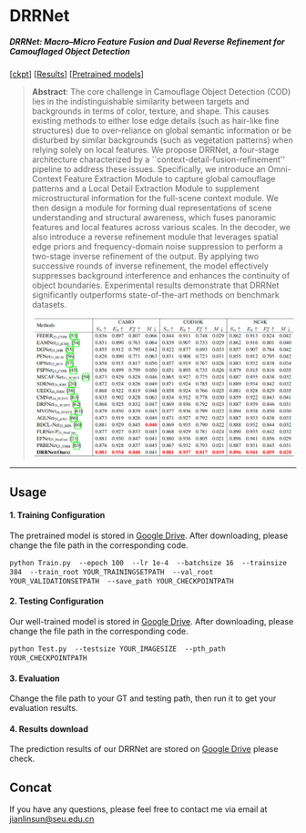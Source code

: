 # DRRNet

##### DRRNet: Macro–Micro Feature Fusion and Dual Reverse Refinement for Camouflaged Object Detection

[[ckpt](https://drive.google.com/drive/folders/1-zu75yJucsX8d6FrR9xku3-AyRa5US6n?usp=sharing)] [[Results](https://drive.google.com/drive/folders/1aVS-cN0iUUzKF3puXVLrz99ITREMdMiN?usp=drive_link)] [[Pretrained models](https://drive.google.com/drive/folders/1_U8Kw9zs0E6Bcbjw-r58kWZHraL9b2SD?usp=sharing)]

> **Abstract**: The core challenge in Camouflage Object Detection (COD) lies in the indistinguishable similarity between targets and backgrounds in terms of color, texture, and shape. This causes existing methods to either lose edge details (such as hair-like fine structures) due to over-reliance on global semantic information or be disturbed by similar backgrounds (such as vegetation patterns) when relying solely on local features. We propose DRRNet, a four-stage architecture characterized by a ``context-detail-fusion-refinement'' pipeline to address these issues. Specifically, we introduce an Omni-Context Feature Extraction Module to capture global camouflage patterns and a Local Detail Extraction Module to supplement microstructural information for the full-scene context module. We then design a module for forming dual representations of scene understanding and structural awareness, which fuses panoramic features and local features across various scales. In the decoder, we also introduce a reverse refinement module that leverages spatial edge priors and frequency-domain noise suppression to perform a two-stage inverse refinement of the output. By applying two successive rounds of inverse refinement, the model effectively suppresses background interference and enhances the continuity of object boundaries. Experimental results demonstrate that DRRNet significantly outperforms state-of-the-art methods on benchmark datasets.
>
> ![img](https://github.com/jerrySunning/DRRNet/raw/main/tb_result.png)

------

## Usage

#### 1. Training Configuration

The pretrained model is stored in [Google Drive](https://drive.google.com/drive/folders/1_U8Kw9zs0E6Bcbjw-r58kWZHraL9b2SD?usp=sharing). After downloading, please change the file path in the corresponding code.

```
python Train.py  --epoch 100  --lr 1e-4  --batchsize 16  --trainsize 384  --train_root YOUR_TRAININGSETPATH  --val_root  YOUR_VALIDATIONSETPATH  --save_path YOUR_CHECKPOINTPATH
```

#### 2. Testing Configuration

Our well-trained model is stored in [Google Drive](https://drive.google.com/drive/folders/1-zu75yJucsX8d6FrR9xku3-AyRa5US6n?usp=sharing). After downloading, please change the file path in the corresponding code.

```
python Test.py  --testsize YOUR_IMAGESIZE  --pth_path YOUR_CHECKPOINTPATH 
```

#### 3. Evaluation

Change the file path to your GT and testing path, then run it to get your evaluation results.

#### 4. Results download

The prediction results of our DRRNet are stored on [Google Drive](https://drive.google.com/drive/folders/1aVS-cN0iUUzKF3puXVLrz99ITREMdMiN?usp=drive_link) please check.



## Concat

If you have any questions, please feel free to contact me via email at jianlinsun@seu.edu.cn
